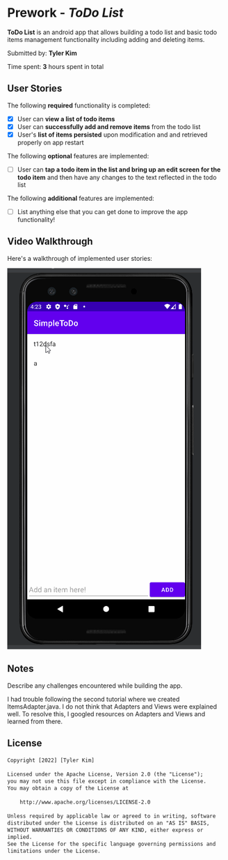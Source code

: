 # Prework - *ToDo List*

**ToDo List** is an android app that allows building a todo list and basic todo items management functionality including adding and deleting items.

Submitted by: **Tyler Kim**

Time spent: **3** hours spent in total

## User Stories

The following **required** functionality is completed:

* [x] User can **view a list of todo items**
* [x] User can **successfully add and remove items** from the todo list
* [x] User's **list of items persisted** upon modification and and retrieved properly on app restart

The following **optional** features are implemented:

* [ ] User can **tap a todo item in the list and bring up an edit screen for the todo item** and then have any changes to the text reflected in the todo list

The following **additional** features are implemented:

* [ ] List anything else that you can get done to improve the app functionality!

## Video Walkthrough

Here's a walkthrough of implemented user stories:

![](images/9133415234000.gif)

## Notes

Describe any challenges encountered while building the app.

I had trouble following the second tutorial where we created ItemsAdapter.java. I do not think that Adapters and Views were explained well. To resolve this, I googled resources on Adapters and Views and learned from there.

## License

    Copyright [2022] [Tyler Kim]

    Licensed under the Apache License, Version 2.0 (the "License");
    you may not use this file except in compliance with the License.
    You may obtain a copy of the License at

        http://www.apache.org/licenses/LICENSE-2.0

    Unless required by applicable law or agreed to in writing, software
    distributed under the License is distributed on an "AS IS" BASIS,
    WITHOUT WARRANTIES OR CONDITIONS OF ANY KIND, either express or implied.
    See the License for the specific language governing permissions and
    limitations under the License.